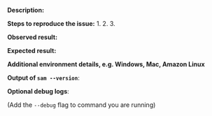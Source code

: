 <!--

Before reporting a new issue, make sure we don't have any duplicates already open or closed by
searching the issues list. If there is a duplicate, re-open or add a comment to the
existing issue instead of creating a new one. If you are reporting a bug,
make sure to include relevant information asked below to help with debugging.

## GENERAL HELP QUESTIONS ##

GitHub issues are for bug reports and feature requests. If you have general support
questions, the following resources are a good place to start:

- Slack channel (#samdev): https://awssamopensource.splashthat.com/
- Post a question on Stack Overflow with the tag `aws-sam-local`

-->

**Description:**

<!-- Briefly describe the problem you are facing -->

**Steps to reproduce the issue:**
1.
2.
3.

**Observed result:**

**Expected result:**

**Additional environment details, e.g. Windows, Mac, Amazon Linux**

**Output of `sam --version`**:

**Optional debug logs**:

(Add the `--debug` flag to command you are running)
